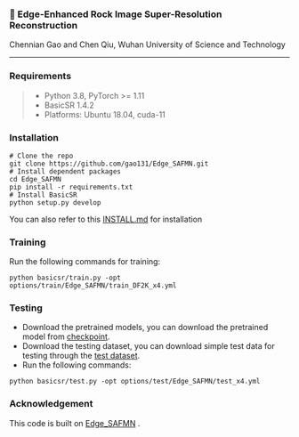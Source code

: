 ### 📖 Edge-Enhanced Rock Image Super-Resolution Reconstruction

Chennian Gao and Chen Qiu,  Wuhan University of Science and Technology


---
### Requirements
> - Python 3.8, PyTorch >= 1.11
> - BasicSR 1.4.2
> - Platforms: Ubuntu 18.04, cuda-11

### Installation
```
# Clone the repo
git clone https://github.com/gao131/Edge_SAFMN.git
# Install dependent packages
cd Edge_SAFMN
pip install -r requirements.txt
# Install BasicSR
python setup.py develop
```
You can also refer to this [INSTALL.md](https://github.com/XPixelGroup/BasicSR/blob/master/docs/INSTALL.md) for installation

### Training
Run the following commands for training:
```
python basicsr/train.py -opt options/train/Edge_SAFMN/train_DF2K_x4.yml
```
### Testing 

- Download the pretrained models, you can download the pretrained model from [checkpoint](https://drive.google.com/drive/folders/1oL4Y17Fw0zNu_Njqfhw6MvGCAI-u4VRe?usp=drive_link).
- Download the testing dataset, you can download simple test data for testing through the [test dataset](https://drive.google.com/drive/folders/1j3Rf0evsKg84loUAkbftNDB4gr0Mnvq5?usp=drive_link).
- Run the following commands:
```
python basicsr/test.py -opt options/test/Edge_SAFMN/test_x4.yml
```

### Acknowledgement
This code is built on [Edge_SAFMN](https://github.com/sunny2109/Edge_SAFMN) .

